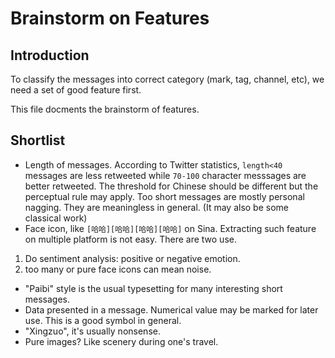 # Brainstorm on Features

## Introduction

To classify the messages into correct category
(mark, tag, channel, etc), 
we need a set of good feature first. 

This file docments the brainstorm of features. 

## Shortlist

   * Length of messages. 
   According to Twitter statistics, `length<40` 
   messages are less retweeted while `70-100` character messsages 
   are better retweeted. 
   The threshold for Chinese should be different 
   but the perceptual rule may apply. 
   Too short messages are mostly personal nagging. 
   They are meaningless in general. 
   (It may also be some classical work)
   * Face icon, like 
   `[哈哈][哈哈][哈哈][哈哈]` on Sina. 
   Extracting such feature on multiple platform 
   is not easy. 
   There are two use. 
   1) Do sentiment analysis: positive or negative emotion. 
   2) too many or pure face icons can mean noise. 
   * "Paibi" style is the usual typesetting for 
   many interesting short messages. 
   * Data presented in a message. 
   Numerical value may be marked for later use. 
   This is a good symbol in general. 
   * "Xingzuo", it's usually nonsense. 
   * Pure images? Like scenery during one's travel. 

